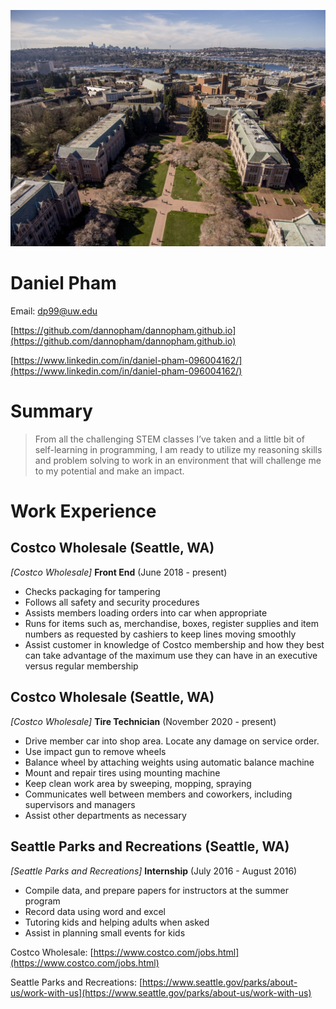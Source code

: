 ![Resume Background.](UW.jpg)
# Daniel Pham
Email: [dp99@uw.edu](dp99@uw.edu)

[https://github.com/dannopham/dannopham.github.io](https://github.com/dannopham/dannopham.github.io)

[https://www.linkedin.com/in/daniel-pham-096004162/](https://www.linkedin.com/in/daniel-pham-096004162/)

# Summary
>From all the challenging STEM classes I’ve taken and a little bit of self-learning in programming, I am ready to utilize my reasoning skills and problem solving to work in an environment that will challenge me to my potential and make an impact.

# Work Experience

## Costco Wholesale (Seattle, WA)
*[Costco Wholesale]*
**Front End** (June 2018 - present)
- Checks packaging for tampering
- Follows all safety and security procedures
- Assists members loading orders into car when appropriate
- Runs for items such as, merchandise, boxes, register supplies and item numbers
as requested by cashiers to keep lines moving smoothly
- Assist customer in knowledge of Costco membership and how they best can take
advantage of the maximum use they can have in an executive versus regular
membership

## Costco Wholesale (Seattle, WA)
*[Costco Wholesale]*
**Tire Technician** (November 2020 - present)
- Drive member car into shop area. Locate any damage on service order.
- Use impact gun to remove wheels
- Balance wheel by attaching weights using automatic balance machine
- Mount and repair tires using mounting machine
- Keep clean work area by sweeping, mopping, spraying
- Communicates well between members and coworkers, including supervisors and
  managers
- Assist other departments as necessary

## Seattle Parks and Recreations (Seattle, WA)
*[Seattle Parks and Recreations]*
**Internship** (July 2016 - August 2016)
- Compile data, and prepare papers for instructors at the summer program
- Record data using word and excel
- Tutoring kids and helping adults when asked
- Assist in planning small events for kids

Costco Wholesale: [https://www.costco.com/jobs.html](https://www.costco.com/jobs.html)

Seattle Parks and Recreations: [https://www.seattle.gov/parks/about-us/work-with-us](https://www.seattle.gov/parks/about-us/work-with-us)
